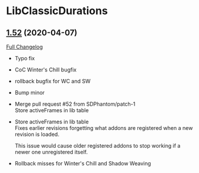 # LibClassicDurations

## [1.52](https://github.com/rgd87/LibClassicDurations/tree/1.52) (2020-04-07)
[Full Changelog](https://github.com/rgd87/LibClassicDurations/compare/1.50...1.52)

- Typo fix  
- CoC Winter's Chill bugfix  
- rollback bugfix for WC and SW  
- Bump minor  
- Merge pull request #52 from SDPhantom/patch-1  
    Store activeFrames in lib table  
- Store activeFrames in lib table  
    Fixes earlier revisions forgetting what addons are registered when a new revision is loaded.  
    This issue would cause older registered addons to stop working if a newer one unregistered itself.  
- Rollback misses for Winter's Chill and Shadow Weaving  
